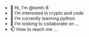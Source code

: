 - 👋 Hi, I’m @tomh-8
- 👀 I’m interested in crypto and code
- 🌱 I’m currently learning python
- 💞️ I’m looking to collaborate on ...
- 📫 How to reach me ...

<!---
tomh-8/tomh-8 is a ✨ special ✨ repository because its `README.md` (this file) appears on your GitHub profile.
You can click the Preview link to take a look at your changes.
--->
